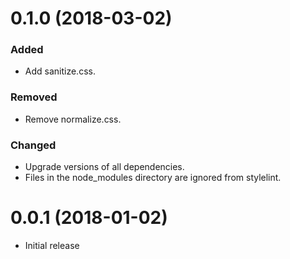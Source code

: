 # 0.1.0  (2018-03-02)

### Added

-   Add sanitize.css.

### Removed

-   Remove normalize.css.

### Changed

-   Upgrade versions of all dependencies.
-   Files in the node_modules directory are ignored from stylelint.

# 0.0.1 (2018-01-02)

-   Initial release
